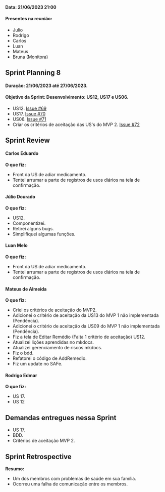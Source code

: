#### Data: 21/06/2023 21:00
#### Presentes na reunião:

- Julio
- Rodrigo
- Carlos
- Luan
- Mateus
- Bruna (Monitora)

## Sprint Planning 8

#### Duração: 21/06/2023 até 27/06/2023.
#### Objetivo da Sprint: Desenvolvimento: US12, US17 e US06.

- US12. [Issue #69](https://github.com/mdsreq-fga-unb/2023.1-Remediario/issues/69)
- US17. [Issue #70](https://github.com/mdsreq-fga-unb/2023.1-Remediario/issues/72)
- US06. [Issue #71](https://github.com/mdsreq-fga-unb/2023.1-Remediario/issues/71)
- Criar os critérios de aceitação das US's do MVP 2. [Issue #72](https://github.com/mdsreq-fga-unb/2023.1-Remediario/issues/72)

## Sprint Review
#### Carlos Eduardo
**O que fiz:**

- Front da US de adiar medicamento.
- Tentei arrumar a parte de registros de usos diários na tela de confirmação.

#### Júlio Dourado
**O que fiz:**

- US12.
- Componentizei.
- Retirei alguns bugs.
- Simplifiquei algumas funções.

#### Luan Melo
**O que fiz:**

- Front da US de adiar medicamento.
- Tentei arrumar a parte de registros de usos diários na tela de confirmação.

#### Mateus de Almeida
**O que fiz:**

- Criei os critérios de aceitação do MVP2.
- Adicionei o critério de aceitação da US13 do MVP 1 não implementada (Pendência).
- Adicionei o critério de aceitação da US09 do MVP 1 não implementada (Pendência).
- Fiz a tela de Editar Remédio (Falta 1 critério de aceitação) US12.
- Atualizei lições aprendidas no mkdocs.
- Atualizei gerenciamento de riscos mkdocs.
- Fiz o bdd.
- Refatorei o código de AddRemedio.
- Fiz um update no SAFe.

#### Rodrigo Edmar
**O que fiz:**

- US 17.
- US 12


## Demandas entregues nessa Sprint

- US 17.
- BDD.
- Critérios de aceitação MVP 2.

## Sprint Retrospective 
**Resumo:**

- Um dos membros com problemas de saúde em sua família.
- Ocorreu uma falha de comunicação entre os membros.
